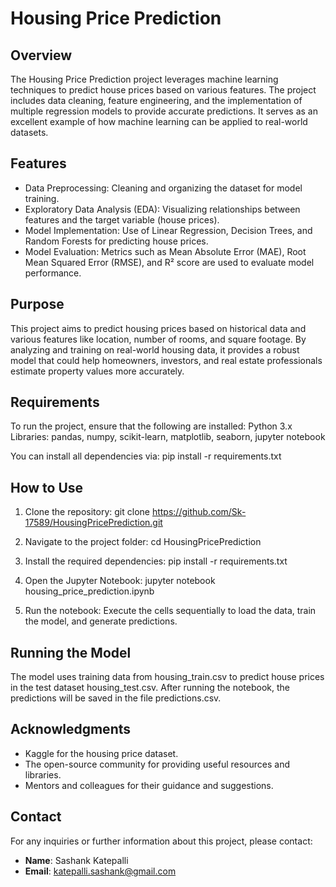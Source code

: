# Housing Price Prediction

## Overview
The Housing Price Prediction project leverages machine learning techniques to predict house prices based on various features. The project includes data cleaning, feature engineering, and the implementation of multiple regression models to provide accurate predictions. It serves as an excellent example of how machine learning can be applied to real-world datasets.

## Features
- Data Preprocessing: Cleaning and organizing the dataset for model training.
- Exploratory Data Analysis (EDA): Visualizing relationships between features and the target variable (house prices).
- Model Implementation: Use of Linear Regression, Decision Trees, and Random Forests for predicting house prices.
- Model Evaluation: Metrics such as Mean Absolute Error (MAE), Root Mean Squared Error (RMSE), and R² score are used to evaluate model performance.

## Purpose
This project aims to predict housing prices based on historical data and various features like location, number of rooms, and square footage. By analyzing and training on real-world housing data, it provides a robust model that could help homeowners, investors, and real estate professionals estimate property values more accurately.

## Requirements
To run the project, ensure that the following are installed:
Python 3.x
Libraries: pandas, numpy, scikit-learn, matplotlib, seaborn, jupyter notebook

You can install all dependencies via:
pip install -r requirements.txt

## How to Use
1. Clone the repository:
   git clone https://github.com/Sk-17589/HousingPricePrediction.git
   
2. Navigate to the project folder:
   cd HousingPricePrediction
   
3. Install the required dependencies:
   pip install -r requirements.txt
   
4. Open the Jupyter Notebook:
   jupyter notebook housing_price_prediction.ipynb
   
5. Run the notebook: Execute the cells sequentially to load the data, train the model, and generate predictions.

## Running the Model
The model uses training data from housing_train.csv to predict house prices in the test dataset housing_test.csv. After running the notebook, the predictions will be saved in the file predictions.csv.

## Acknowledgments
- Kaggle for the housing price dataset.
- The open-source community for providing useful resources and libraries.
- Mentors and colleagues for their guidance and suggestions.

## Contact
For any inquiries or further information about this project, please contact:
- **Name**: Sashank Katepalli
- **Email**: katepalli.sashank@gmail.com
